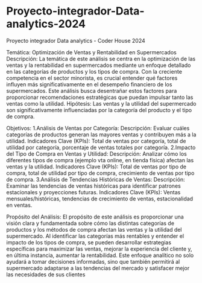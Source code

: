 # Proyecto-integrador-Data-analytics-2024
Proyecto integrador Data analytics - Coder House 2024

Temática: 
Optimización de Ventas y Rentabilidad en Supermercados 
Descripción: La temática de este análisis se centra en la optimización de las ventas y la rentabilidad en supermercados mediante un enfoque detallado en las categorías de productos y los tipos de compra. Con la creciente competencia en el sector minorista, es crucial entender qué factores influyen más significativamente en el desempeño financiero de los supermercados. Este análisis busca desentrañar estos factores para proporcionar recomendaciones estratégicas que puedan impulsar tanto las ventas como la utilidad. Hipótesis: Las ventas y la utilidad del supermercado son significativamente influenciadas por la categoría del producto y el tipo de compra. 

Objetivos: 
1.Análisis de Ventas por Categoría: 
Descripción: Evaluar cuáles categorías de productos generan las mayores ventas y contribuyen más a la utilidad. 
Indicadores Clave (KPIs): Total de ventas por categoría, total de utilidad por categoría, porcentaje de ventas totales por categoría. 
2.Impacto del Tipo de Compra en Ventas y Utilidad: 
Descripción: Analizar cómo los diferentes tipos de compra (ejemplo vta online, en tienda física) afectan las ventas y la utilidad. 
Indicadores Clave (KPIs): Total de ventas por tipo de compra, total de utilidad por tipo de compra, crecimiento de ventas por tipo de compra. 
3.Análisis de Tendencias Históricas de Ventas: 
Descripción: Examinar las tendencias de ventas históricas para identificar patrones estacionales y proyecciones futuras. 
Indicadores Clave (KPIs): Ventas mensuales/históricas, tendencias de crecimiento de ventas, estacionalidad en ventas. 

Propósito del Análisis: El propósito de este análisis es proporcionar una visión clara y fundamentada sobre cómo las distintas categorías de productos y los métodos de compra afectan las ventas y la utilidad del supermercado. Al identificar las categorías más rentables y entender el impacto de los tipos de compra, se pueden desarrollar estrategias específicas para maximizar las ventas, mejorar la experiencia del cliente y, en última instancia, aumentar la rentabilidad. Este enfoque analítico no solo ayudará a tomar decisiones informadas, sino que también permitirá al supermercado adaptarse a las tendencias del mercado y satisfacer mejor las necesidades de sus clientes 
